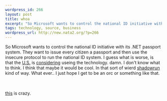 ```yaml
--- 
wordpress_id: 266
layout: post
title: whoa
excerpt: "So Microsoft wants to control the national ID initiative with its .NET passport system. They want to issue every citizen a passport and then use the insecure protocol to run the national ID system. I guess what is worse, is that the U.S. is "
tags: technology, source, business
wordpress_url: http://new.nata2.org/?p=266
---
```

So Microsoft wants to control the national ID initiative with its .NET passport system. They want to issue every citizen a passport and then use the insecure protocol to run the national ID system. I guess what is worse, is that the <a href="http://seattletimes.nwsource.com/html/businesstechnology/134438173_passport18.html">U.S.</a> is <a href="http://slashdot.org/article.pl?sid=02/04/18/1457238&amp;mode=nested&amp;tid=103&amp;threshold=3">considering</a> useing the technology. damn. I don't know what to think. I think that maybe it would be cool. In that sort of wierd <a href="http://www.shadowrunrpg.com/newbie/timeline.shtml">shadowrun</a> kind of way. What ever.. I just hope I get to be an orc or something like that.

<Br>
<br/><a href="http://nata2.info/?path=pictures%2Fmisc%2F09-11-2001%2Fimages&amp;img=WTC_A.jpg">this</a> is crazy. 
